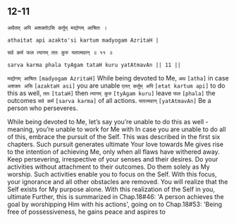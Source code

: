 ## 12-11


```shloka-sa
अथैतत् अपि अशक्तोऽसि कर्तुम् मद्योगम् आश्रितः ।
```
```shloka-sa-hk
athaitat api azakto'si kartum madyogam AzritaH |
```
```shloka-sa
सर्व कर्म फल त्यागम् ततः कुरु यतात्मवान् ॥ ११ ॥
```
```shloka-sa-hk
sarva karma phala tyAgam tataH kuru yatAtmavAn || 11 ||
```

`मद्योगम् आश्रितः` `[madyogam AzritaH]` While being devoted to Me, `अथ` `[atha]` in case `अशक्तः असि` `[azaktaH asi]` you are unable `एतत् कर्तुम् अपि` `[etat kartum api]` to do this as well, `ततः` `[tataH]` then `त्यागम् कुरु` `[tyAgam kuru]` leave `फल` `[phala]` the outcomes `सर्व कर्म` `[sarva karma]` of all actions. `यतात्मवान्` `[yatAtmavAn]` Be a person who perseveres.

While being devoted to Me, let’s say you’re unable to do this as well - meaning, you’re unable to work for Me with 
In case you are unable to do all of this, embrace the pursuit of the Self. This was described in the first six chapters. Such pursuit generates ultimate 
Your love towards Me gives rise to the intention of achieving Me, only when all flaws have withered away. Keep persevering, irrespective of your senses and their desires.
Do your activities without attachment to their outcomes. Do them solely as My worship. Such activities enable you to focus on the Self. With this focus, your ignorance and all other obstacles are removed. 
You will realize that the Self exists for My purpose alone. With this realization of the Self in you, ultimate 
Further, this is summarized in Chap.18#46: 'A person achieves the goal by worshipping Him with his actions', going on to Chap.18#53: 'Being free of possessiveness, he gains peace and aspires to 

